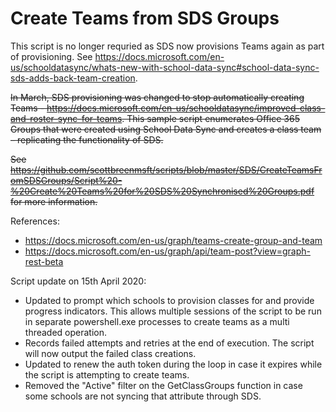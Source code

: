 # Create Teams from SDS Groups
This script is no longer requried as SDS now provisions Teams again as part of provisioning. See https://docs.microsoft.com/en-us/schooldatasync/whats-new-with-school-data-sync#school-data-sync-sds-adds-back-team-creation.

~~In March, SDS provisioning was changed to stop automatically creating Teams - https://docs.microsoft.com/en-us/schooldatasync/improved-class-and-roster-sync-for-teams.
This sample script enumerates Office 365 Groups that were created using School Data Sync and creates a class team – replicating the functionality of SDS.~~


~~See https://github.com/scottbreenmsft/scripts/blob/master/SDS/CreateTeamsFromSDSGroups/Script%20-%20Create%20Teams%20for%20SDS%20Synchronised%20Groups.pdf for more information.~~

References:
+ https://docs.microsoft.com/en-us/graph/teams-create-group-and-team
+ https://docs.microsoft.com/en-us/graph/api/team-post?view=graph-rest-beta

Script update on 15th April 2020:
 - Updated to prompt which schools to provision classes for and provide progress indicators. This allows multiple sessions of the script to be run in separate powershell.exe processes to create teams as a multi threaded operation.
 - Records failed attempts and retries at the end of execution. The script will now output the failed class creations.
 - Updated to renew the auth token during the loop in case it expires while the script is attempting to create teams.
 - Removed the "Active" filter on the GetClassGroups function in case some schools are not syncing that attribute through SDS.
